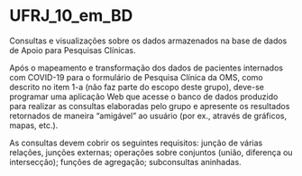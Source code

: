 # UFRJ_10_em_BD
Consultas e visualizações sobre os dados armazenados na base de dados de Apoio para Pesquisas Clínicas.

Após o mapeamento e transformação dos dados de pacientes internados com
COVID-19 para o formulário de Pesquisa Clínica da OMS, como descrito no item 1-a
(não faz parte do escopo deste grupo), deve-se programar uma aplicação Web que
acesse o banco de dados produzido para realizar as consultas elaboradas pelo
grupo e apresente os resultados retornados de maneira “amigável” ao usuário (por
ex., através de gráficos, mapas, etc.).

As consultas devem cobrir os seguintes requisitos: junção de várias relações,
junções externas; operações sobre conjuntos (união, diferença ou intersecção);
funções de agregação; subconsultas aninhadas.

